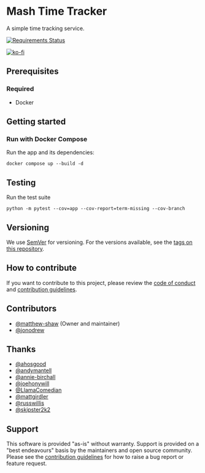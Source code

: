 # Mash Time Tracker

A simple time tracking service.

[![Requirements Status](https://requires.io/github/MashSoftware/time-tracker/requirements.svg?branch=main)](https://requires.io/github/MashSoftware/time-tracker/requirements/?branch=main)

[![ko-fi](https://ko-fi.com/img/githubbutton_sm.svg)](https://ko-fi.com/N4N33KKEF)

## Prerequisites

### Required

- Docker

## Getting started

### Run with Docker Compose

Run the app and its dependencies:

```shell
docker compose up --build -d
```

## Testing

Run the test suite

```shell
python -m pytest --cov=app --cov-report=term-missing --cov-branch
```

## Versioning

We use [SemVer](http://semver.org/) for versioning. For the versions available, see the [tags on this repository](https://github.com/MashSoftware/time-tracker/tags).

## How to contribute

If you want to contribute to this project, please review the [code of conduct](CODE_OF_CONDUCT.md) and [contribution guidelines](CONTRIBUTING.md).

## Contributors

- [@matthew-shaw](https://github.com/matthew-shaw) (Owner and maintainer)
- [@jonodrew](https://github.com/jonodrew)

## Thanks

- [@ahosgood](https://github.com/ahosgood)
- [@andymantell](https://github.com/andymantell)
- [@annie-birchall](https://github.com/annie-birchall)
- [@joehonywill](https://github.com/joehonywill)
- [@LlamaComedian](https://github.com/LlamaComedian)
- [@mattgirdler](https://github.com/mattgirdler)
- [@russwillis](https://github.com/russwillis)
- [@skipster2k2](https://github.com/skipster2k2)

## Support

This software is provided "as-is" without warranty. Support is provided on a "best endeavours" basis by the maintainers and open source community. Please see the [contribution guidelines](CONTRIBUTING.md) for how to raise a bug report or feature request.
